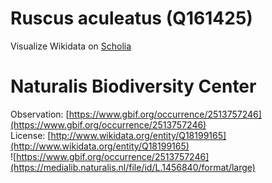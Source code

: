 
Ruscus aculeatus (Q161425)
==========================
  
Visualize Wikidata on [Scholia](https://scholia.toolforge.org/taxon/Q161425)
# Naturalis Biodiversity Center
  
Observation: [https://www.gbif.org/occurrence/2513757246](https://www.gbif.org/occurrence/2513757246)  
License: [http://www.wikidata.org/entity/Q18199165](http://www.wikidata.org/entity/Q18199165)  
![https://www.gbif.org/occurrence/2513757246](https://medialib.naturalis.nl/file/id/L.1456840/format/large)